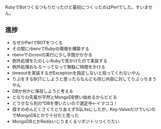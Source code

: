 RubyでBotつくるつもりだったけど最初につくったのはPerlでした。すいません。

進捗
---
* なぜかPerlでBOTをつくる
* その間にrbenvでRubyの環境を構築する
* rbenvでのcronの実行に少し手間がかかる
* 例外処理をたのしいRubyで見かけたので実装する
* 例外処理おもろーってなって無駄に時間をかける
* timeoutを実装するがExceptionを指定しないと拾ってくれないやん
* りぷをするBOTにしようと思ったらなんども同じ内容に対してりぷっちまうやん
* DBか何かに保存しようと考える
* となりの先輩が平然とMongoDB使い始めるからビビる
* どうせなら別の*DBを使いたいので選定中←イマココ！
* 探すのめんどくさくてとりあえずSQLiteにしたが、Key-ValueだけでいいのでMongoDBとかで十分だと思った
* MongoDBとかRedisいじりまくるリポジトリつくりたい

